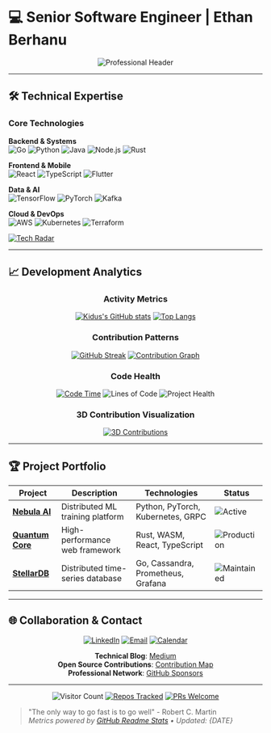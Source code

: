 # 💻 Senior Software Engineer | Ethan Berhanu

<div align="center">
  <img src="https://readme-typing-svg.demolab.com?font=Space+Mono&size=28&duration=4000&pause=1000&color=20C997&center=true&vCenter=true&width=600&lines=Full+Stack+Engineer;AI%2FML+Specialist;Cloud+Architect;Open+Source+Contributor;Systems+Innovator" alt="Professional Header" />
</div>

---

## 🛠️ Technical Expertise

### Core Technologies
**Backend & Systems**  
![Go](https://img.shields.io/badge/Go-00ADD8?style=for-the-badge&logo=go&logoColor=white)
![Python](https://img.shields.io/badge/Python-3776AB?style=for-the-badge&logo=python&logoColor=white)
![Java](https://img.shields.io/badge/Java-007396?style=for-the-badge&logo=openjdk&logoColor=white)
![Node.js](https://img.shields.io/badge/Node.js-339933?style=for-the-badge&logo=nodedotjs&logoColor=white)
![Rust](https://img.shields.io/badge/Rust-000000?style=for-the-badge&logo=rust&logoColor=white)

**Frontend & Mobile**  
![React](https://img.shields.io/badge/React-61DAFB?style=for-the-badge&logo=react&logoColor=black)
![TypeScript](https://img.shields.io/badge/TypeScript-3178C6?style=for-the-badge&logo=typescript&logoColor=white)
![Flutter](https://img.shields.io/badge/Flutter-02569B?style=for-the-badge&logo=flutter&logoColor=white)

**Data & AI**  
![TensorFlow](https://img.shields.io/badge/TensorFlow-FF6F00?style=for-the-badge&logo=tensorflow&logoColor=white)
![PyTorch](https://img.shields.io/badge/PyTorch-EE4C2C?style=for-the-badge&logo=pytorch&logoColor=white)
![Kafka](https://img.shields.io/badge/Apache_Kafka-231F20?style=for-the-badge&logo=apache-kafka&logoColor=white)

**Cloud & DevOps**  
![AWS](https://img.shields.io/badge/AWS-232F3E?style=for-the-badge&logo=amazon-aws&logoColor=white)
![Kubernetes](https://img.shields.io/badge/Kubernetes-326CE5?style=for-the-badge&logo=kubernetes&logoColor=white)
![Terraform](https://img.shields.io/badge/Terraform-7B42BC?style=for-the-badge&logo=terraform&logoColor=white)

[![Tech Radar](https://skillicons.dev/icons?i=go,python,js,ts,react,aws,gcp,kubernetes,docker,grafana,prometheus,redis,postgres,mongodb,rust,flutter,tensorflow,pytorch,kafka,spark,selenium,git,github,linux&perline=12)](https://skillicons.dev)

---

## 📈 Development Analytics

<div align="center">

### Activity Metrics
[![Kidus's GitHub stats](https://github-readme-stats.vercel.app/api?username=KidusB9&show_icons=true&theme=dark&include_all_commits=true&count_private=true&custom_title=Development+Velocity)](https://github.com/KidusB9)
[![Top Langs](https://github-readme-stats.vercel.app/api/top-langs/?username=KidusB9&layout=compact&theme=dark&hide=roff,procfile&exclude_repo=contributions)](https://github.com/KidusB9)

### Contribution Patterns
[![GitHub Streak](https://streak-stats.demolab.com/?user=KidusB9&theme=dark&date_format=j%20M%5B%20Y%5D)](https://git.io/streak-stats)
[![Contribution Graph](https://github-readme-activity-graph.vercel.app/graph?username=KidusB9&theme=react-dark&hide_border=true&area=true)](https://github.com/KidusB9)

### Code Health
[![Code Time](http://ForTheBadge.com/images/badges/winter-is-coming.svg)](https://wakatime.com/@KidusB9)
![Lines of Code](https://img.shields.io/badge/Total_Lines-1.2M+-blueviolet?style=flat-square)
![Project Health](https://img.shields.io/badge/Code_Health-98%25-success?style=flat-square)

### 3D Contribution Visualization
[![3D Contributions](https://github-readme-3d-contrib-stats.vercel.app/api?username=KidusB9&theme=dark)](https://github.com/KidusB9)

</div>

---

## 🏆 Project Portfolio

| Project | Description | Technologies | Status |
|---------|-------------|--------------|--------|
| **[Nebula AI](https://github.com/KidusB9/nebula-ai)** | Distributed ML training platform | Python, PyTorch, Kubernetes, GRPC | ![Active](https://img.shields.io/badge/Status-Active-brightgreen) |
| **[Quantum Core](https://github.com/KidusB9/quantum-core)** | High-performance web framework | Rust, WASM, React, TypeScript | ![Production](https://img.shields.io/badge/Stage-Production-blue) |
| **[StellarDB](https://github.com/KidusB9/stellar-db)** | Distributed time-series database | Go, Cassandra, Prometheus, Grafana | ![Maintained](https://img.shields.io/badge/Maintained-Yes-green) |

---

## 🌐 Collaboration & Contact

<div align="center">

[![LinkedIn](https://img.shields.io/badge/LinkedIn-Connect-blue?style=for-the-badge&logo=linkedin)](https://linkedin.com/in/kidus-v)
[![Email](https://img.shields.io/badge/Email-Contact%20Me-critical?style=for-the-badge&logo=gmail)](mailto:kidus.ht@gmail.com)
[![Calendar](https://img.shields.io/badge/Schedule-Meeting-blueviolet?style=for-the-badge&logo=google-calendar)](https://calendly.com/kidus-ht)

**Technical Blog**: [Medium](https://medium.com/@yourprofile)  
**Open Source Contributions**: [Contribution Map](https://github.com/KidusB9?tab=repositories)  
**Professional Network**: [GitHub Sponsors](https://github.com/sponsors/KidusB9)

</div>

---

<div align="center">
  
  ![Visitor Count](https://komarev.com/ghpvc/?username=KidusB9&color=blueviolet&label=Profile+Views)
  [![Repos Tracked](https://img.shields.io/badge/Projects-27+-blue?logo=github)](https://github.com/KidusB9?tab=repositories)
  [![PRs Welcome](https://img.shields.io/badge/PRs-Welcome-success)](https://github.com/KidusB9/Kidus-berhanu/pulls)

</div>

> "The only way to go fast is to go well" - Robert C. Martin  
> *Metrics powered by [GitHub Readme Stats](https://github.com/anuraghazra/github-readme-stats) • Updated: {DATE}*

